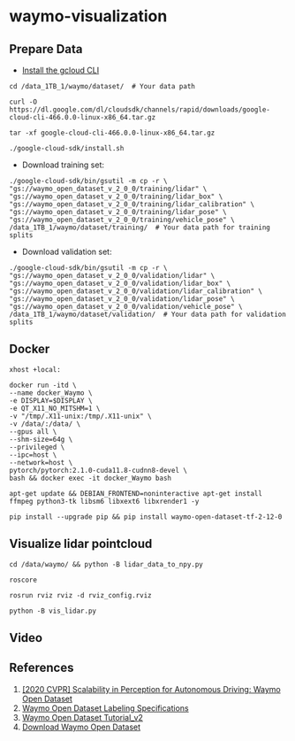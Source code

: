 # waymo-visualization

## Prepare Data
* [Install the gcloud CLI](https://cloud.google.com/sdk/docs/install#linux)
```
cd /data_1TB_1/waymo/dataset/  # Your data path
```
```
curl -O https://dl.google.com/dl/cloudsdk/channels/rapid/downloads/google-cloud-cli-466.0.0-linux-x86_64.tar.gz
```
```
tar -xf google-cloud-cli-466.0.0-linux-x86_64.tar.gz
```
```
./google-cloud-sdk/install.sh
```

* Download training set: 
```
./google-cloud-sdk/bin/gsutil -m cp -r \
"gs://waymo_open_dataset_v_2_0_0/training/lidar" \
"gs://waymo_open_dataset_v_2_0_0/training/lidar_box" \
"gs://waymo_open_dataset_v_2_0_0/training/lidar_calibration" \
"gs://waymo_open_dataset_v_2_0_0/training/lidar_pose" \
"gs://waymo_open_dataset_v_2_0_0/training/vehicle_pose" \
/data_1TB_1/waymo/dataset/training/  # Your data path for training splits
```

* Download validation set: 
```
./google-cloud-sdk/bin/gsutil -m cp -r \
"gs://waymo_open_dataset_v_2_0_0/validation/lidar" \
"gs://waymo_open_dataset_v_2_0_0/validation/lidar_box" \
"gs://waymo_open_dataset_v_2_0_0/validation/lidar_calibration" \
"gs://waymo_open_dataset_v_2_0_0/validation/lidar_pose" \
"gs://waymo_open_dataset_v_2_0_0/validation/vehicle_pose" \
/data_1TB_1/waymo/dataset/validation/  # Your data path for validation splits
```


## Docker
```
xhost +local:

docker run -itd \
--name docker_Waymo \
-e DISPLAY=$DISPLAY \
-e QT_X11_NO_MITSHM=1 \
-v "/tmp/.X11-unix:/tmp/.X11-unix" \
-v /data/:/data/ \
--gpus all \
--shm-size=64g \
--privileged \
--ipc=host \
--network=host \
pytorch/pytorch:2.1.0-cuda11.8-cudnn8-devel \
bash && docker exec -it docker_Waymo bash
```
```
apt-get update && DEBIAN_FRONTEND=noninteractive apt-get install ffmpeg python3-tk libsm6 libxext6 libxrender1 -y
```
```
pip install --upgrade pip && pip install waymo-open-dataset-tf-2-12-0
```


## Visualize lidar pointcloud
```
cd /data/waymo/ && python -B lidar_data_to_npy.py
```
```
roscore
```
```
rosrun rviz rviz -d rviz_config.rviz
```
```
python -B vis_lidar.py
```


## Video


## References
1) [[2020 CVPR] Scalability in Perception for Autonomous Driving: Waymo Open Dataset](https://openaccess.thecvf.com/content_CVPR_2020/html/Sun_Scalability_in_Perception_for_Autonomous_Driving_Waymo_Open_Dataset_CVPR_2020_paper.html)
2) [Waymo Open Dataset Labeling Specifications](https://github.com/waymo-research/waymo-open-dataset/blob/master/docs/labeling_specifications.md)
3) [Waymo Open Dataset Tutorial_v2](https://github.com/waymo-research/waymo-open-dataset/blob/master/tutorial/tutorial_v2.ipynb)
4) [Download Waymo Open Dataset](https://waymo.com/open/download/)
